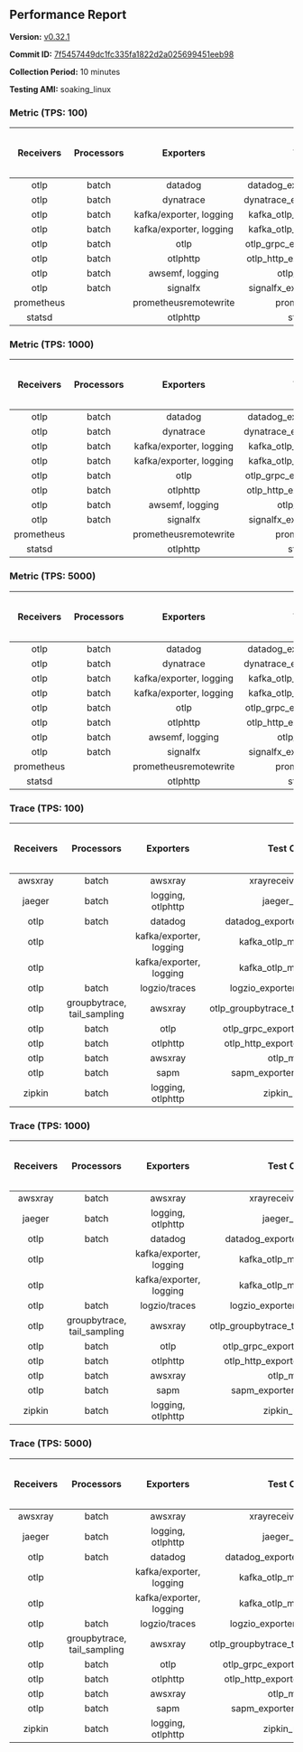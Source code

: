 ## Performance Report

**Version:** [v0.32.1](https://github.com/aws-observability/aws-otel-collector/releases/tag/v0.32.1)

**Commit ID:** [7f5457449dc1fc335fa1822d2a025699451eeb98](https://github.com/aws-observability/aws-otel-collector/commit/7f5457449dc1fc335fa1822d2a025699451eeb98)

**Collection Period:** 10 minutes

**Testing AMI:** soaking_linux


### Metric (TPS: 100)
| Receivers | Processors | Exporters | Test Case | Data Type | Instance Type | Avg CPU Usage (Percent) | Avg Memory Usage (Megabytes) | Max CPU Usage (Percent) | Max Memory Usage (Megabytes) |
|:---------:|:----------:|:---------:|:---------:|:---------:|:-------------:|:-----------------------:|:----------------------------:|:-----------------------:|:----------------------------:|
| otlp | batch | datadog | datadog_exporter_metric_mock | otlp | m5.2xlarge | 0.05 | 75.66 | 0.20 | 75.72 |
| otlp | batch | dynatrace | dynatrace_exporter_metric_mock | otlp | m5.2xlarge | 0.03 | 74.23 | 0.20 | 74.73 |
| otlp | batch | kafka/exporter, logging | kafka_otlp_metric_mock_2_8_1 | otlp | m5.2xlarge | 0.17 | 80.40 | 0.30 | 81.39 |
| otlp | batch | kafka/exporter, logging | kafka_otlp_metric_mock_3_2_0 | otlp | m5.2xlarge | 0.05 | 81.16 | 0.20 | 81.74 |
| otlp | batch | otlp | otlp_grpc_exporter_metric_mock | otlp | m5.2xlarge | 0.04 | 76.44 | 0.20 | 77.01 |
| otlp | batch | otlphttp | otlp_http_exporter_metric_mock | otlp | m5.2xlarge | 0.05 | 76.46 | 0.20 | 77.25 |
| otlp | batch | awsemf, logging | otlp_metric_mock | otlp | m5.2xlarge | 0.04 | 75.69 | 0.10 | 76.37 |
| otlp | batch | signalfx | signalfx_exporter_metric_mock | otlp | m5.2xlarge | 0.04 | 75.12 | 0.10 | 75.74 |
| prometheus |  | prometheusremotewrite | prometheus_mock | prometheus | m5.2xlarge | 0.09 | 91.15 | 0.20 | 91.91 |
| statsd |  | otlphttp | statsd_mock | statsd | m5.2xlarge | 0.01 | 74.89 | 0.10 | 75.04 |

### Metric (TPS: 1000)
| Receivers | Processors | Exporters | Test Case | Data Type | Instance Type | Avg CPU Usage (Percent) | Avg Memory Usage (Megabytes) | Max CPU Usage (Percent) | Max Memory Usage (Megabytes) |
|:---------:|:----------:|:---------:|:---------:|:---------:|:-------------:|:-----------------------:|:----------------------------:|:-----------------------:|:----------------------------:|
| otlp | batch | datadog | datadog_exporter_metric_mock | otlp | m5.2xlarge | 0.06 | 77.14 | 0.20 | 77.86 |
| otlp | batch | dynatrace | dynatrace_exporter_metric_mock | otlp | m5.2xlarge | 0.03 | 73.95 | 0.10 | 74.37 |
| otlp | batch | kafka/exporter, logging | kafka_otlp_metric_mock_2_8_1 | otlp | m5.2xlarge | 0.05 | 80.28 | 0.20 | 82.03 |
| otlp | batch | kafka/exporter, logging | kafka_otlp_metric_mock_3_2_0 | otlp | m5.2xlarge | 0.16 | 81.88 | 0.30 | 82.59 |
| otlp | batch | otlp | otlp_grpc_exporter_metric_mock | otlp | m5.2xlarge | 0.04 | 78.01 | 0.20 | 78.72 |
| otlp | batch | otlphttp | otlp_http_exporter_metric_mock | otlp | m5.2xlarge | 0.03 | 75.39 | 0.20 | 75.99 |
| otlp | batch | awsemf, logging | otlp_metric_mock | otlp | m5.2xlarge | 0.03 | 75.59 | 0.20 | 76.17 |
| otlp | batch | signalfx | signalfx_exporter_metric_mock | otlp | m5.2xlarge | 0.04 | 73.97 | 0.20 | 74.06 |
| prometheus |  | prometheusremotewrite | prometheus_mock | prometheus | m5.2xlarge | 0.90 | 117.78 | 1.60 | 125.94 |
| statsd |  | otlphttp | statsd_mock | statsd | m5.2xlarge | 0.01 | 74.21 | 0.10 | 74.45 |

### Metric (TPS: 5000)
| Receivers | Processors | Exporters | Test Case | Data Type | Instance Type | Avg CPU Usage (Percent) | Avg Memory Usage (Megabytes) | Max CPU Usage (Percent) | Max Memory Usage (Megabytes) |
|:---------:|:----------:|:---------:|:---------:|:---------:|:-------------:|:-----------------------:|:----------------------------:|:-----------------------:|:----------------------------:|
| otlp | batch | datadog | datadog_exporter_metric_mock | otlp | m5.2xlarge | 0.05 | 75.34 | 0.20 | 75.85 |
| otlp | batch | dynatrace | dynatrace_exporter_metric_mock | otlp | m5.2xlarge | 0.04 | 75.30 | 0.10 | 75.37 |
| otlp | batch | kafka/exporter, logging | kafka_otlp_metric_mock_2_8_1 | otlp | m5.2xlarge | 0.06 | 79.83 | 0.20 | 81.93 |
| otlp | batch | kafka/exporter, logging | kafka_otlp_metric_mock_3_2_0 | otlp | m5.2xlarge | 0.05 | 79.15 | 0.10 | 79.67 |
| otlp | batch | otlp | otlp_grpc_exporter_metric_mock | otlp | m5.2xlarge | 0.03 | 76.08 | 0.10 | 76.57 |
| otlp | batch | otlphttp | otlp_http_exporter_metric_mock | otlp | m5.2xlarge | 0.04 | 74.59 | 0.20 | 75.11 |
| otlp | batch | awsemf, logging | otlp_metric_mock | otlp | m5.2xlarge | 0.04 | 75.69 | 0.20 | 76.11 |
| otlp | batch | signalfx | signalfx_exporter_metric_mock | otlp | m5.2xlarge | 0.04 | 74.84 | 0.20 | 75.43 |
| prometheus |  | prometheusremotewrite | prometheus_mock | prometheus | m5.2xlarge | 5.58 | 254.80 | 9.20 | 275.18 |
| statsd |  | otlphttp | statsd_mock | statsd | m5.2xlarge | 0.01 | 74.54 | 0.10 | 75.20 |

### Trace (TPS: 100)
| Receivers | Processors | Exporters | Test Case | Data Type | Instance Type | Avg CPU Usage (Percent) | Avg Memory Usage (Megabytes) | Max CPU Usage (Percent) | Max Memory Usage (Megabytes) |
|:---------:|:----------:|:---------:|:---------:|:---------:|:-------------:|:-----------------------:|:----------------------------:|:-----------------------:|:----------------------------:|
| awsxray | batch | awsxray | xrayreceiver_mock | xray | m5.2xlarge | 3.93 | 90.04 | 4.40 | 91.31 |
| jaeger | batch | logging, otlphttp | jaeger_mock | jaeger | m5.2xlarge | 3.00 | 99.07 | 15.60 | 102.18 |
| otlp | batch | datadog | datadog_exporter_trace_mock | otlp | m5.2xlarge | 4.36 | 94.61 | 4.60 | 96.88 |
| otlp |  | kafka/exporter, logging | kafka_otlp_mock_2_8_1 | otlp | m5.2xlarge | 6.45 | 96.34 | 7.10 | 96.80 |
| otlp |  | kafka/exporter, logging | kafka_otlp_mock_3_2_0 | otlp | m5.2xlarge | 32.26 | 150.20 | 42.00 | 184.71 |
| otlp | batch | logzio/traces | logzio_exporter_trace_mock | otlp | m5.2xlarge | 3.39 | 96.64 | 3.60 | 98.44 |
| otlp | groupbytrace, tail_sampling | awsxray | otlp_groupbytrace_tailsampling_mock | otlp | m5.2xlarge | 4.83 | 110.73 | 5.60 | 128.87 |
| otlp | batch | otlp | otlp_grpc_exporter_trace_mock | otlp | m5.2xlarge | 3.12 | 124.03 | 3.60 | 129.93 |
| otlp | batch | otlphttp | otlp_http_exporter_trace_mock | otlp | m5.2xlarge | 3.00 | 98.22 | 3.20 | 100.20 |
| otlp | batch | awsxray | otlp_mock | otlp | m5.2xlarge | 4.00 | 89.63 | 5.00 | 90.65 |
| otlp | batch | sapm | sapm_exporter_trace_mock | otlp | m5.2xlarge | 3.37 | 102.82 | 3.60 | 103.31 |
| zipkin | batch | logging, otlphttp | zipkin_mock | zipkin | m5.2xlarge | 4.51 | 96.87 | 16.70 | 100.37 |

### Trace (TPS: 1000)
| Receivers | Processors | Exporters | Test Case | Data Type | Instance Type | Avg CPU Usage (Percent) | Avg Memory Usage (Megabytes) | Max CPU Usage (Percent) | Max Memory Usage (Megabytes) |
|:---------:|:----------:|:---------:|:---------:|:---------:|:-------------:|:-----------------------:|:----------------------------:|:-----------------------:|:----------------------------:|
| awsxray | batch | awsxray | xrayreceiver_mock | xray | m5.2xlarge | 19.22 | 93.38 | 20.10 | 95.94 |
| jaeger | batch | logging, otlphttp | jaeger_mock | jaeger | m5.2xlarge | 25.82 | 166.07 | 43.80 | 195.72 |
| otlp | batch | datadog | datadog_exporter_trace_mock | otlp | m5.2xlarge | 30.28 | 99.78 | 31.00 | 102.24 |
| otlp |  | kafka/exporter, logging | kafka_otlp_mock_2_8_1 | otlp | m5.2xlarge | 75.50 | 148.74 | 90.00 | 269.26 |
| otlp |  | kafka/exporter, logging | kafka_otlp_mock_3_2_0 | otlp | m5.2xlarge | 53.35 | 103.74 | 82.40 | 152.23 |
| otlp | batch | logzio/traces | logzio_exporter_trace_mock | otlp | m5.2xlarge | 28.67 | 94.68 | 30.00 | 96.51 |
| otlp | groupbytrace, tail_sampling | awsxray | otlp_groupbytrace_tailsampling_mock | otlp | m5.2xlarge | 47.14 | 146.05 | 48.50 | 149.81 |
| otlp | batch | otlp | otlp_grpc_exporter_trace_mock | otlp | m5.2xlarge | 27.39 | 477.31 | 30.20 | 520.93 |
| otlp | batch | otlphttp | otlp_http_exporter_trace_mock | otlp | m5.2xlarge | 25.12 | 96.06 | 25.50 | 98.00 |
| otlp | batch | awsxray | otlp_mock | otlp | m5.2xlarge | 28.80 | 92.04 | 30.00 | 93.59 |
| otlp | batch | sapm | sapm_exporter_trace_mock | otlp | m5.2xlarge | 25.66 | 106.06 | 26.50 | 106.75 |
| zipkin | batch | logging, otlphttp | zipkin_mock | zipkin | m5.2xlarge | 33.74 | 293.90 | 48.60 | 383.12 |

### Trace (TPS: 5000)
| Receivers | Processors | Exporters | Test Case | Data Type | Instance Type | Avg CPU Usage (Percent) | Avg Memory Usage (Megabytes) | Max CPU Usage (Percent) | Max Memory Usage (Megabytes) |
|:---------:|:----------:|:---------:|:---------:|:---------:|:-------------:|:-----------------------:|:----------------------------:|:-----------------------:|:----------------------------:|
| awsxray | batch | awsxray | xrayreceiver_mock | xray | m5.2xlarge | 26.54 | 107.18 | 27.60 | 112.93 |
| jaeger | batch | logging, otlphttp | jaeger_mock | jaeger | m5.2xlarge | 25.22 | 190.54 | 42.70 | 221.11 |
| otlp | batch | datadog | datadog_exporter_trace_mock | otlp | m5.2xlarge | 115.46 | 110.35 | 123.49 | 120.36 |
| otlp |  | kafka/exporter, logging | kafka_otlp_mock_2_8_1 | otlp | m5.2xlarge | 167.78 | 13270.72 | 393.38 | 22431.96 |
| otlp |  | kafka/exporter, logging | kafka_otlp_mock_3_2_0 | otlp | m5.2xlarge | 155.85 | 11453.51 | 345.10 | 19997.45 |
| otlp | batch | logzio/traces | logzio_exporter_trace_mock | otlp | m5.2xlarge | 107.44 | 96.68 | 112.60 | 98.73 |
| otlp | groupbytrace, tail_sampling | awsxray | otlp_groupbytrace_tailsampling_mock | otlp | m5.2xlarge | 178.97 | 193.68 | 184.58 | 197.08 |
| otlp | batch | otlp | otlp_grpc_exporter_trace_mock | otlp | m5.2xlarge | 99.13 | 2001.10 | 113.40 | 2239.64 |
| otlp | batch | otlphttp | otlp_http_exporter_trace_mock | otlp | m5.2xlarge | 92.40 | 95.51 | 99.81 | 97.17 |
| otlp | batch | awsxray | otlp_mock | otlp | m5.2xlarge | 109.64 | 17651.93 | 353.88 | 30371.79 |
| otlp | batch | sapm | sapm_exporter_trace_mock | otlp | m5.2xlarge | 91.14 | 109.35 | 99.10 | 111.17 |
| zipkin | batch | logging, otlphttp | zipkin_mock | zipkin | m5.2xlarge | 32.92 | 391.58 | 50.00 | 492.75 |
